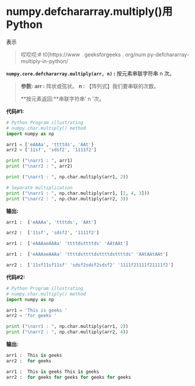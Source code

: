 # numpy.defchararray.multiply()用 Python

表示

> 哎哎哎:# t0]https://www . geeksforgeeks . org/num py-defchararray-multiply-in-python/

**`numpy.core.defchararray.multiply(arr, n)` :** 按元素串联字符串 n 次。

> **参数:**
> **arr :** 阵状或弦状。
> **n :** 【阵列式】我们要串联的次数。
> 
> **按元素返回:**串联字符串' n '次。

**代码#1:**

```py
# Python Program illustrating 
# numpy.char.multiply() method 
import numpy as np 

arr1 = ['eAAAa', 'ttttds', 'AAt']
arr2 = ['11sf', 'sdsf2', '1111f2']

print ("\narr1 : ", arr1)
print ("\narr2 : ", arr2)

print ("\narr1 : ", np.char.multiply(arr1, 2))

# Separate multiplication
print ("\narr1 : ", np.char.multiply(arr1, [2, 4, 3]))
print ("\narr2 : ", np.char.multiply(arr2, 3))
```

**输出:**

```py
arr1 :  ['eAAAa', 'ttttds', 'AAt']

arr2 :  ['11sf', 'sdsf2', '1111f2']

arr1 :  ['eAAAaeAAAa' 'ttttdsttttds' 'AAtAAt']

arr1 :  ['eAAAaeAAAa' 'ttttdsttttdsttttdsttttds' 'AAtAAtAAt']

arr2 :  ['11sf11sf11sf' 'sdsf2sdsf2sdsf2' '1111f21111f21111f2']

```

**代码#2:**

```py
# Python Program illustrating 
# numpy.char.multiply() method 
import numpy as np 

arr1 = 'This is geeks '
arr2 = 'for geeks '

print ("\narr1 : ", np.char.multiply(arr1, 2))
print ("\narr2 : ", np.char.multiply(arr2, 4))
```

**输出:**

```py
arr1 :  This is geeks 
arr2 :  for geeks 

arr1 :  This is geeks This is geeks 
arr2 :  for geeks for geeks for geeks for geeks 

```